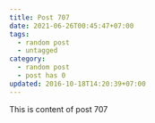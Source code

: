 ```yaml
---
title: Post 707
date: 2021-06-26T00:45:47+07:00
tags:
  - random post
  - untagged
category:
  - random post
  - post has 0
updated: 2016-10-18T14:20:39+07:00
---
```

This is content of post 707